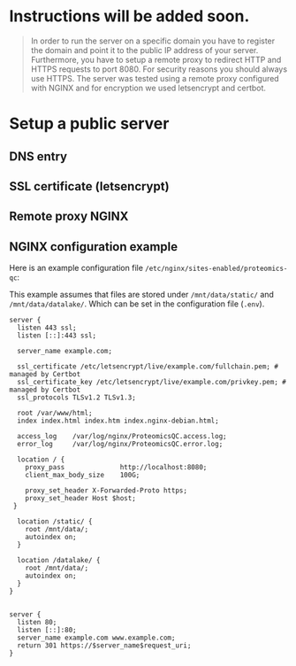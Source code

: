 # Instructions will be added soon.

> In order to run the server on a specific domain you have to register the domain
> and point it to the public IP address of your server. Furthermore, you have to 
> setup a remote proxy to redirect HTTP and HTTPS requests to port 8080. 
> For security reasons you should always use HTTPS. The server was tested using
> a remote proxy configured with NGINX and for encryption we used letsencrypt and 
> certbot.

# Setup a public server

## DNS entry

## SSL certificate (letsencrypt)

## Remote proxy NGINX


## NGINX configuration example

Here is an example configuration file `/etc/nginx/sites-enabled/proteomics-qc`:

This example assumes that files are stored under `/mnt/data/static/` and `/mnt/data/datalake/`.
Which can be set in the configuration file (`.env`). 

```
server {
  listen 443 ssl;
  listen [::]:443 ssl;

  server_name example.com;

  ssl_certificate /etc/letsencrypt/live/example.com/fullchain.pem; # managed by Certbot
  ssl_certificate_key /etc/letsencrypt/live/example.com/privkey.pem; # managed by Certbot
  ssl_protocols TLSv1.2 TLSv1.3;

  root /var/www/html;
  index index.html index.htm index.nginx-debian.html;

  access_log    /var/log/nginx/ProteomicsQC.access.log;
  error_log     /var/log/nginx/ProteomicsQC.error.log;

  location / {
    proxy_pass              http://localhost:8080;
    client_max_body_size    100G;

    proxy_set_header X-Forwarded-Proto https;
    proxy_set_header Host $host;
 }

  location /static/ {
    root /mnt/data/;
    autoindex on;
  }

  location /datalake/ {
    root /mnt/data/;
    autoindex on;
  }  
}


server {
  listen 80;
  listen [::]:80;
  server_name example.com www.example.com;
  return 301 https://$server_name$request_uri;
}
```